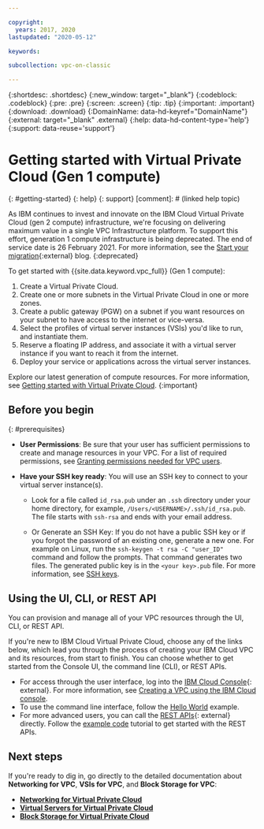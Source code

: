```yaml
---

copyright:
  years: 2017, 2020
lastupdated: "2020-05-12"

keywords:

subcollection: vpc-on-classic

---
```


{:shortdesc: .shortdesc}
{:new_window: target="_blank"}
{:codeblock: .codeblock}
{:pre: .pre}
{:screen: .screen}
{:tip: .tip}
{:important: .important}
{:download: .download}
{:DomainName: data-hd-keyref="DomainName"}
{:external: target="_blank" .external}
{:help: data-hd-content-type='help'}
{:support: data-reuse='support'}

# Getting started with Virtual Private Cloud (Gen 1 compute)
{: #getting-started}
{: help}
{: support}
[comment]: # (linked help topic)

As IBM continues to invest and innovate on the IBM Cloud Virtual Private Cloud (gen 2 compute) infrastructure, we're focusing on delivering maximum value in a single VPC Infrastructure platform. To support this effort, generation 1 compute infrastructure is being deprecated. The end of service date is 26 February 2021. For more information, see the [Start your migration](https://www.ibm.com/cloud/blog/announcements/start-your-vpc-gen1-to-vpc-gen2-migration){:external} blog.
{:deprecated}

To get started with {{site.data.keyword.vpc_full}} (Gen 1 compute):

1. Create a Virtual Private Cloud.
2. Create one or more subnets in the Virtual Private Cloud in one or more zones.
3. Create a public gateway (PGW) on a subnet if you want resources on your subnet to have access to the internet or vice-versa.
4. Select the profiles of virtual server instances (VSIs) you'd like to run, and instantiate them.
5. Reserve a floating IP address, and associate it with a virtual server instance if you want to reach it from the internet.
5. Deploy your service or applications across the virtual server instances.
 
Explore our latest generation of compute resources. For more information, see [Getting started with Virtual Private Cloud](/docs/vpc?topic=vpc-getting-started).
{:important}
 
## Before you begin
{: #prerequisites}

 * **User Permissions**: Be sure that your user has sufficient permissions to create and manage resources in your VPC. For a list of required permissions, see [Granting permissions needed for VPC users](/docs/vpc-on-classic?topic=vpc-on-classic-managing-user-permissions-for-vpc-resources).

 * **Have your SSH key ready**: You will use an SSH key to connect to your virtual server instance(s).

   * Look for a file called `id_rsa.pub` under an `.ssh` directory under your home directory, for example, `/Users/<USERNAME>/.ssh/id_rsa.pub`. The file starts with `ssh-rsa` and ends with your email address.

   * Or Generate an SSH Key: If you do not have a public SSH key or if you forgot the password of an existing one, generate a new one. For example on Linux, run the `ssh-keygen -t rsa -C "user_ID"` command and follow the prompts. That command generates two files. The generated public key is in the `<your key>.pub` file. For more information, see [SSH keys](/docs/vpc-on-classic-vsi?topic=vpc-on-classic-vsi-ssh-keys).

## Using the UI, CLI, or REST API

You can provision and manage all of your VPC resources through the UI, CLI, or REST API.

If you're new to IBM Cloud Virtual Private Cloud, choose any of the links below, which lead you through the process of creating your IBM Cloud VPC and its resources, from start to finish. You can choose whether to get started from the Console UI, the command line (CLI), or REST APIs.

* For access through the user interface, log into the [IBM Cloud Console](https://{DomainName}/vpc){: external}. For more information, see [Creating a VPC using the IBM Cloud console](/docs/vpc-on-classic?topic=vpc-on-classic-creating-a-vpc-using-the-ibm-cloud-console).
* To use the command line interface, follow the [Hello World](/docs/vpc-on-classic?topic=vpc-on-classic-creating-a-vpc-using-the-ibm-cloud-cli) example.
* For more advanced users, you can call the [REST APIs](https://{DomainName}/apidocs/vpc-on-classic){: external} directly. Follow the [example code](/docs/vpc-on-classic?topic=vpc-on-classic-creating-a-vpc-using-the-rest-apis) tutorial to get started with the REST APIs.

## Next steps
If you're ready to dig in, go directly to the detailed documentation about **Networking for VPC**, **VSIs for VPC**, and **Block Storage for VPC**:

* [**Networking for Virtual Private Cloud**](/docs/vpc-on-classic-network?topic=vpc-on-classic-network-getting-started)
* [**Virtual Servers for Virtual Private Cloud**](/docs/vpc-on-classic-vsi?topic=vpc-on-classic-vsi-getting-started)
* [**Block Storage for Virtual Private Cloud**](/docs/vpc-on-classic-block-storage?topic=vpc-on-classic-block-storage-getting-started-gen1)
